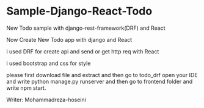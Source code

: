 # Sample-Django-React-Todo
New Todo sample with django-rest-framework(DRF) and React

Now Create New Todo app with django and React

i used DRF for create api and send or get http req with React

i used bootstrap and css for style

please first download file and extract and then go to todo_drf
open your IDE and write python manage.py runserver
and then go to frontend folder and write npm start.

Writer:
Mohammadreza-hoseini

